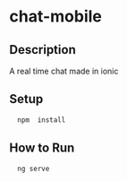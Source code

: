 # chat-mobile

## Description
A real time chat made in ionic

## Setup
```bash
  npm  install
```

## How to Run
```bash
  ng serve
```
